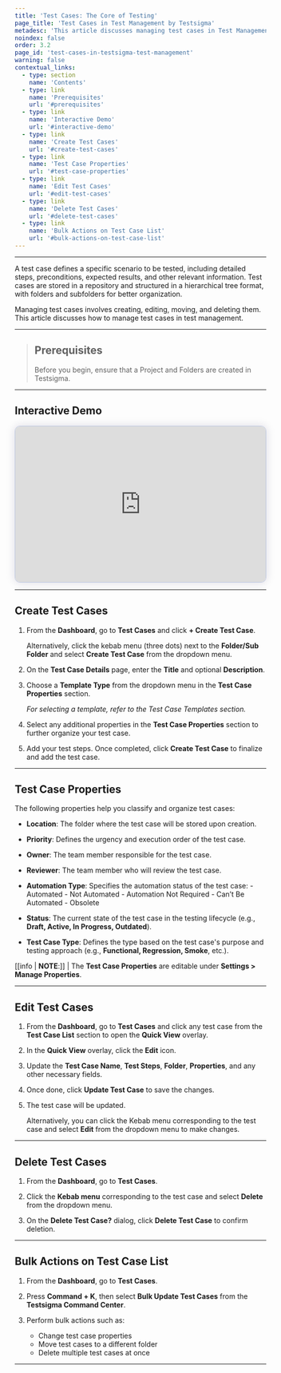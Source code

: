 ```yaml
---
title: 'Test Cases: The Core of Testing'
page_title: 'Test Cases in Test Management by Testsigma'
metadesc: 'This article discusses managing test cases in Test Management by Testsigma | Managing test cases involves creating, editing, moving, and deleting them in test management'
noindex: false
order: 3.2
page_id: 'test-cases-in-testsigma-test-management'
warning: false
contextual_links:
  - type: section
    name: 'Contents'
  - type: link
    name: 'Prerequisites'
    url: '#prerequisites'
  - type: link
    name: 'Interactive Demo'
    url: '#interactive-demo'
  - type: link
    name: 'Create Test Cases'
    url: '#create-test-cases'
  - type: link
    name: 'Test Case Properties'
    url: '#test-case-properties'
  - type: link
    name: 'Edit Test Cases'
    url: '#edit-test-cases'
  - type: link
    name: 'Delete Test Cases'
    url: '#delete-test-cases'
  - type: link
    name: 'Bulk Actions on Test Case List'
    url: '#bulk-actions-on-test-case-list'
---
```


---

A test case defines a specific scenario to be tested, including detailed steps, preconditions, expected results, and other relevant information. Test cases are stored in a repository and structured in a hierarchical tree format, with folders and subfolders for better organization.

Managing test cases involves creating, editing, moving, and deleting them. This article discusses how to manage test cases in test management.

---

> ## **Prerequisites**
>
> Before you begin, ensure that a Project and Folders are created in Testsigma.

---

## **Interactive Demo**

<div>
  <script async src="https://js.storylane.io/js/v2/storylane.js"></script>
  <div class="sl-embed" style="position:relative;padding-bottom:calc(57.41% + 25px);width:100%;height:0;transform:scale(1)">
    <iframe loading="lazy" class="sl-demo" src="https://app.storylane.io/demo/yezyzhuzvhrx?embed=inline" name="sl-embed" allow="fullscreen" allowfullscreen style="position:absolute;top:0;left:0;width:100%!important;height:100%!important;border:1px solid rgba(63,95,172,0.35);box-shadow: 0px 0px 18px rgba(26, 19, 72, 0.15);border-radius:10px;box-sizing:border-box;"></iframe>
  </div>
</div>

---

## **Create Test Cases**

1. From the **Dashboard**, go to **Test Cases** and click **+ Create Test Case**.

   Alternatively, click the kebab menu (three dots) next to the **Folder/Sub Folder** and select **Create Test Case** from the dropdown menu.

2. On the **Test Case Details** page, enter the **Title** and optional **Description**.

3. Choose a **Template Type** from the dropdown menu in the **Test Case Properties** section.

   _For selecting a template, refer to the Test Case Templates section._

4. Select any additional properties in the **Test Case Properties** section to further organize your test case.

5. Add your test steps. Once completed, click **Create Test Case** to finalize and add the test case.

---

## **Test Case Properties**

The following properties help you classify and organize test cases:

- **Location**: The folder where the test case will be stored upon creation.

- **Priority**: Defines the urgency and execution order of the test case.

- **Owner**: The team member responsible for the test case.

- **Reviewer**: The team member who will review the test case.

- **Automation Type**: Specifies the automation status of the test case: - Automated - Not Automated - Automation Not Required - Can’t Be Automated - Obsolete

- **Status**: The current state of the test case in the testing lifecycle (e.g., **Draft, Active, In Progress, Outdated**).

- **Test Case Type**: Defines the type based on the test case's purpose and testing approach (e.g., **Functional, Regression, Smoke**, etc.).

[[info | **NOTE**:]]
| The **Test Case Properties** are editable under **Settings > Manage Properties**.

---

## **Edit Test Cases**

1. From the **Dashboard**, go to **Test Cases** and click any test case from the **Test Case List** section to open the **Quick View** overlay.

2. In the **Quick View** overlay, click the **Edit** icon.

3. Update the **Test Case Name**, **Test Steps**, **Folder**, **Properties**, and any other necessary fields.

4. Once done, click **Update Test Case** to save the changes.

5. The test case will be updated.

   Alternatively, you can click the Kebab menu corresponding to the test case and select **Edit** from the dropdown menu to make changes.

---

## **Delete Test Cases**

1. From the **Dashboard**, go to **Test Cases**.

2. Click the **Kebab menu** corresponding to the test case and select **Delete** from the dropdown menu.

3. On the **Delete Test Case?** dialog, click **Delete Test Case** to confirm deletion.

---

## **Bulk Actions on Test Case List**

1. From the **Dashboard**, go to **Test Cases**.

2. Press **Command + K**, then select **Bulk Update Test Cases** from the **Testsigma Command Center**.

3. Perform bulk actions such as:
   - Change test case properties
   - Move test cases to a different folder
   - Delete multiple test cases at once

---
